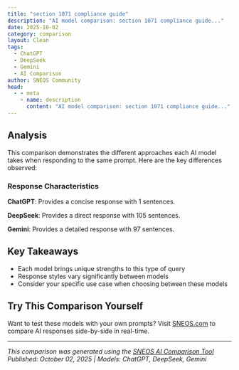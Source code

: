 ```yaml
---
title: "section 1071 compliance guide"
description: "AI model comparison: section 1071 compliance guide..."
date: 2025-10-02
category: comparison
layout: Clean
tags:
  - ChatGPT
  - DeepSeek
  - Gemini
  - AI Comparison
author: SNEOS Community
head:
  - - meta
    - name: description
      content: "AI model comparison: section 1071 compliance guide..."
---
```


<ChatComparison
  title="section 1071 compliance guide"
  prompt="section 1071 compliance guide"
  :responses='{
    "ChatGPT": "Section 1071 of the Dodd-Frank Wall Street Reform and Consumer Protection Act requires financial institutions to collect and report data about small business loan applications. The intent is to provide clearer insights into the lending practices to small businesses, particularly those owned by women, minorities, and other underserved groups.\n\nHere’s a compliance guide for Section 1071:\n\n### 1. **Understand the Requirements**  \n   - **Who is Covered**: Institutions that are defined as “financial institutions” under the regulation. This generally includes banks, credit unions, and other lenders that extend credit to small businesses.\n   - **What is Covered**: Data collection and reporting requirements focus on applications for loans primarily for small businesses.\n\n### 2. **Data to be Collected**  \n   Financial institutions must collect the following data for each applicant:\n   - **Application Date**: The date the application was received.\n   - **Loan Amount**: The amount requested by the applicant.\n   - **Loan Type**: Type of loan applied for (e.g., business term loan, line of credit, etc.).\n   - **Business Revenue**: Annual revenue of the business for the previous year.\n   - **Business Type**: The type of business entity (e.g., sole proprietorship, partnership, corporation, etc.).\n   - **Applicant Demographics**: Information regarding the race, ethnicity, and gender of the principal owners of the business.\n   - **Action Taken**: The final decision on the loan application (approved, denied, etc.) and the reason for any denial.\n   - **Rate and Term**: Any relevant details regarding the terms of the approved loan.\n\n### 3. **Compliance Steps**  \n   - **Policy Development**: Develop and implement a written policy that addresses how your institution will comply with Section 1071 requirements.\n   - **Data Collection Procedures**: Create and document procedures to collect required data from applicants. Ensure these procedures are integrated into your loan application process.\n   - **Training**: Train relevant staff members on the data collection requirements and the importance of compliance with Section 1071.\n   - **Privacy Concerns**: Address data privacy concerns. Ensure that there are safeguards in place to protect applicant data, particularly regarding sensitive demographic information.\n   - **Reporting**: Establish a system for reporting collected data as required by the regulation. This includes both annual submission of data and potential requests for data from regulatory agencies.\n\n### 4. **Compliance Monitoring and Audits**  \n   - **Internal Audits**: Schedule regular audits of the data collection and reporting process. This will help identify any compliance issues before they become significant problems.\n   - **Feedback Mechanism**: Implement a process for receiving feedback from staff about challenges they face in collecting data or in understanding compliance requirements.\n\n### 5. **Record Keeping**  \n   - Maintain records of all loan applications and the accompanying data for a period specified by applicable regulations. This may include retaining records of applications that were withdrawn or denied.\n\n### 6. **Stay Updated**  \n   - Keep abreast of any changes in the law or regulation concerning Section 1071. This can involve regular reviews of regulatory updates and participation in compliance training sessions or workshops.\n\n### 7. **Engagement with Stakeholders**  \n   - Engage with community groups, business associations, and other stakeholders to understand the lending climate and improve access to credit for underserved populations.\n\n### Conclusion  \nBy following this guide, financial institutions can build a strong compliance framework to meet the requirements of Section 1071, aiding in the fight against discrimination in lending and promoting equitable access to credit for small businesses.\n\nIf you are unsure about specific operationalizing elements or details, it is advisable to consult with a legal or compliance professional who specializes in financial regulation.",
    "DeepSeek": "Of course. Here is a comprehensive guide to Section 1071 of the Dodd-Frank Act, designed to help small business lenders understand and prepare for compliance.\n\n---\n\n### **Section 1071 Compliance Guide: A Primer for Lenders**\n\nThis guide breaks down the complex Section 1071 rule into understandable sections, covering what it is, who it affects, what data must be collected, and the steps to achieve compliance.\n\n#### **Executive Summary**\n\n**Section 1071** is a federal rule that requires financial institutions to collect and report data about credit applications from small businesses, including women-owned and minority-owned businesses. The goal is to facilitate enforcement of fair lending laws and identify business and community development needs.\n\n**Key Takeaway:** If you originate credit to small businesses, you are likely subject to this rule and will need to systematically collect and report demographic and application data to the Consumer Financial Protection Bureau (CFPB).\n\n---\n\n### **1. What is Section 1071?**\n\n*   **Origin:** Enacted as part of the Dodd-Frank Wall Street Reform and Consumer Protection Act of 2010.\n*   **Authority:** Implemented and enforced by the **Consumer Financial Protection Bureau (CFPB)**.\n*   **Core Purpose:** To increase transparency in small business lending by providing regulators and the public with data to:\n    *   Identify potential discriminatory lending patterns.\n    *   Help identify business and community development needs and opportunities.\n    *   Enable fair lending enforcement.\n\nIt is often considered the small business equivalent of the Home Mortgage Disclosure Act (HMDA) for residential mortgages.\n\n### **2. Who Must Comply? (Covered Financial Institutions)**\n\nThe rule applies to a broad range of \u0022financial institutions.\u0022 You are covered if, in each of the two preceding calendar years, you originated at least **100 \u0022covered credit transactions\u0022 for small businesses.**\n\n*   **\u0022Financial Institution\u0022:** Includes banks, credit unions, online lenders, platform lenders, community development financial institutions (CDFIs), and other non-bank lenders.\n*   **\u0022Covered Credit Transaction\u0022:** This is broadly defined and includes:\n    *   Business loans\n    *   Lines of credit\n    *   Credit cards\n    *   Merchant cash advances\n    *   **Important:** The rule now explicitly includes **purchase money loans** (like vehicle loans for business use) and **credit secured by real estate** used for business purposes, which were previously debated.\n*   **\u0022Small Business\u0022:** A business with $5 million or less in gross annual revenue in its last fiscal year. This definition is based *solely* on revenue, not number of employees.\n\n**Practical Implication:** Most lenders who actively serve the small business market will meet the 100-loan threshold and be required to comply.\n\n### **3. Key Compliance Dates: The Staggered Timeline**\n\nCompliance is not required all at once. The CFPB has established a tiered compliance date structure based on the volume of your small business lending.\n\n*   **October 1, 2024:** The CFPB has **extended the deadline for compliance**. The first data collection period now begins on **October 1, 2024**.\n*   **Reporting Deadlines:** Data collected during a calendar year must be submitted to the CFPB by **June 1 of the following year**.\n\nHowever, when you must *start* collecting data depends on your lending volume:\n\n| Your Annual Volume of Covered Small Biz Loans | You Must Start Collecting Data On... | First Reporting Deadline (for full year\u0027s data) |\n| :------------------------------------------------- | :------------------------------------------------ | :------------------------------------------------- |\n| **2,500\u002B** loans                                   | **October 1, 2024**                               | June 1, 2026 (for data from Oct 1, 2024 - Dec 31, 2025) |\n| **500 - 2,499** loans                              | **April 1, 2025**                                 | June 1, 2026                                       |\n| **100 - 499** loans                                | **January 1, 2026**                               | June 1, 2026                                       |\n\n\u003E **Action Item:** Determine your annual volume now to know your exact compliance date.\n\n---\n\n### **4. What Data Must You Collect and Report? (The Core Requirements)**\n\nYou must collect data at the **application level**. The CFPB groups the required data points into 13 categories. Below are the most critical ones for lenders to understand.\n\n| Category | Key Data Points | Notes \u0026 Challenges |\n| :--- | :--- | :--- |\n| **1. Application Info** | Application Date, Application ID, Application Method, Amount Applied For, Action Taken (Approved, Denied, etc.), Action Date. | Standard loan application data. |\n| **2. Loan Pricing** | Credit Purpose, Amount Approved or Originated, **Interest Rate**, Total Fees, Prepayment Penalty. | **Major Change:** Reporting pricing data (like interest rate) is a significant new requirement that will be publicly visible. |\n| **3. Census Tract** | Address of the business\u0027s main office. | Used to geocode the business location to a census tract. |\n| **4. Business Demographics** | Gross Annual Revenue, Number of Workers, Time in Business, NAICS Code. | The \u0022small business\u0022 definition hinges on the revenue data. |\n| **5. Applicant Demographics (CRITICAL)** | **Ethnicity, Race, and Sex of the business\u0027s Principal Owners.** | This is the most sensitive and operationally challenging part. You must **ask** for this information but the applicant can decline to provide it. |\n| **6. Lender Details** | Unique Lender Identifier, Lender\u0027s NAICS Code. | Your institution\u0027s identifying information. |\n\n**How to Collect Demographic Data:**\nThe rule is strict about *how* you ask for ethnicity, race, and sex information.\n1.  You must use the **CFPB\u0027s standardized data collection form** (or a compliant alternative).\n2.  You must ask the applicant to self-identify.\n3.  You **cannot** rely on visual observation or surnames.\n4.  You must provide the applicant with the CFPB\u0027s \u0022Notice for Optional Data Collection\u0022 which explains why the data is being collected and that providing it is optional.\n\n### **5. Step-by-Step Compliance Action Plan**\n\nStart preparing now. Here is a practical plan for lenders:\n\n**Step 1: Assemble Your Team**\nThis is not just a lending or compliance issue. Involve:\n*   **Compliance \u0026 Legal**\n*   **Lending/Operations**\n*   **IT/Software Development**\n*   **Marketing/Customer Communication**\n\n**Step 2: Conduct a Gap Analysis**\n*   **Systems:** Can your current Loan Origination System (LOS) or CRM collect, store, and report all the new data points, especially the demographic information?\n*   **Process:** How will you integrate the data collection form into your application process (online, in-branch, via phone)?\n*   **Policy:** Do you have a policy for handling situations where applicants decline to provide demographic data?\n\n**Step 3: Develop a Data Collection \u0026 Process Strategy**\n*   **Form Integration:** Decide how you will present the CFPB-mandated form. Will it be part of the main application, a pop-up, or a separate step?\n*   **Staff Training:** Train all customer-facing staff (loan officers, branch staff) on the new requirements. They must understand *why* they are asking for this sensitive data and how to respond to applicant questions or concerns.\n*   **Technology Solution:** Work with your IT team or software vendor to modify your systems. Many LOS providers are offering 1071 compliance modules.\n\n**Step 4: Update Policies and Procedures**\n*   Document your new 1071 procedures.\n*   Develop scripts for staff to use when explaining the data collection to applicants.\n*   Ensure your data privacy and security protocols are robust.\n\n**Step 5: Test and Implement**\n*   **Pilot Program:** Run a pilot program with a small group of loan officers or a specific product line before the full rollout.\n*   **Go-Live:** Implement the new process across all channels by your compliance date.\n\n**Step 6: Prepare for Reporting**\n*   Ensure your systems can aggregate the data and format it according to the CFPB\u0027s reporting requirements.\n*   Designate who will be responsible for the annual submission to the CFPB.\n\n### **6. Common Challenges and Pitfalls**\n\n*   **Borrower Pushback:** Some small business owners may be hesitant to provide demographic data. Clear, transparent communication is key.\n*   **Systems Integration:** This is the biggest technical hurdle. Legacy systems may struggle with the new fields and reporting format.\n*   **Data Integrity:** Inaccurate or inconsistent data collection will lead to faulty reporting and potential regulatory scrutiny.\n*   **Broader Definition of \u0022Covered Credit\u0022:** Lenders who previously thought they were exempt (e.g., those specializing in commercial real estate or vehicle loans) may now be covered.\n\n### **7. Resources and Next Steps**\n\n*   **Primary Source:** [CFPB\u0027s Final Rule on Section 1071](https://www.consumerfinance.gov/rules-policy/final-rules/small-business-lending-under-ecoa/)\n*   **CFPB Small Business Lending Rule Page:** [CFPB 1071 Resource Page](https://www.consumerfinance.gov/data-research/small-business-lending/data-collection-under-section-1071/) - Check here for the official data collection form, guide, and updates.\n*   **Industry Associations:** Consult with your relevant banking or lending associations (e.g., ABA, ICBA, NCRC) for industry-specific guidance and webinars.\n\n**Disclaimer:** This guide is for informational purposes only and does not constitute legal advice. The",
    "Gemini": "Okay, let\u0027s break down Section 1071 compliance. This is a significant regulation for financial institutions that engage in small business lending. Here\u0027s a comprehensive guide to help you navigate it:\n\n**What is Section 1071?**\n\nSection 1071 of the Dodd-Frank Wall Street Reform and Consumer Protection Act requires financial institutions to collect and report data on their small business lending activities. The goal is to promote fair lending and identify potential discrimination in lending practices.\n\n**Who is Covered?**\n\n*   **Financial Institutions:** This includes banks, credit unions, savings associations, community development financial institutions (CDFIs), and nonbank financial institutions that originate small business loans.\n*   **Small Businesses:** For the purpose of 1071, a \u0022small business\u0022 is defined as one with **$5 million or less in gross annual revenue** for its preceding fiscal year.  This is a critical threshold to determine whether the loan is reportable.\n\n**Key Requirements:**\n\n1.  **Data Collection:** The core of Section 1071 is the collection of specific data points for each covered loan application. This is the most time-consuming and complex part of compliance.\n\n    *   **Mandatory Data Points:**\n        *   **Applicant Demographics:**\n            *   Minority-owned, Women-owned, Veteran-owned status (and whether the applicant declined to provide)\n            *   Principal owners\u0027 ethnicity and race (using disaggregated categories - see official CFPB guidance)\n            *   Principal owners\u0027 sex\n        *   **Credit Information:**\n            *   Credit score (or scores if multiple were used)\n            *   Credit scoring model(s) used\n        *   **Application Information:**\n            *   Application date\n            *   Application method (e.g., online, in-person)\n            *   Amount applied for\n            *   Type of credit applied for (e.g., line of credit, term loan)\n            *   Loan purpose categories (as defined by the CFPB)\n        *   **Loan Decision Information:**\n            *   Action taken (e.g., approved, denied, withdrawn)\n            *   Date of action taken\n            *   Reason(s) for denial (if applicable)\n            *   Loan amount approved (if applicable)\n            *   Pricing information (e.g., interest rate, fees)\n            *   Loan term\n        *   **Geographic Information:**\n            *   Census tract of the applicant\u0027s principal place of business\n        *   **Other Information:**\n            *   Number of full-time equivalent employees\n            *   Gross annual revenue of the applicant\n            *   NAICS code of the applicant\u0027s business\n            *   Whether the credit is primarily for agricultural purposes.\n\n    *   **Privacy Considerations:**  Institutions must have procedures to protect the privacy of applicants, especially regarding demographic data. This typically involves using a firewall between the loan officer and the demographic information collected. This ensures that loan decisions are not based on prohibited characteristics.  The CFPB has specific guidance on firewall implementation.\n\n2.  **Data Reporting:** The collected data must be submitted to the CFPB annually, in a prescribed format (likely through an online portal).\n\n3.  **Data Security and Accuracy:**  Financial institutions are responsible for ensuring the security and accuracy of the data they collect and report. This involves implementing robust data governance policies and procedures.\n\n4.  **Record Retention:**  Maintain records of all data collected and reported for at least three years.\n\n5.  **Policies and Procedures:** Implement comprehensive written policies and procedures to ensure compliance with all aspects of Section 1071.\n\n6.  **Training:**  Provide thorough training to all relevant staff members (loan officers, compliance personnel, IT staff) on Section 1071 requirements.\n\n**Key Steps to Compliance:**\n\n1.  **Gap Analysis:**\n    *   Assess your current data collection practices.  What data do you currently collect related to small business loans?\n    *   Identify the gaps between your current practices and the Section 1071 requirements.  This is crucial for determining what needs to be changed.\n\n2.  **System and Process Design:**\n    *   Determine how you will collect the required data.  Will you modify your existing loan origination system (LOS)?  Will you use a separate data collection tool?  Consider vendor solutions designed for 1071 compliance.\n    *   Design your internal processes for data collection, validation, and reporting.  Document these processes clearly.\n    *   Establish procedures for safeguarding applicant privacy, including firewalls, data encryption, and access controls.\n\n3.  **Technology Implementation:**\n    *   Implement the necessary technology to support data collection and reporting.  This might involve upgrading your LOS, implementing a new software solution, or developing custom tools.\n    *   Ensure your systems can generate the required data in the CFPB\u0027s specified format.\n\n4.  **Policy and Procedure Development:**\n    *   Develop written policies and procedures covering all aspects of Section 1071 compliance.  These should address data collection, privacy, security, accuracy, reporting, and record retention.\n\n5.  **Training:**\n    *   Develop and deliver comprehensive training to all relevant staff members.  Training should cover the requirements of Section 1071, the institution\u0027s policies and procedures, and the use of the data collection systems.\n\n6.  **Testing and Validation:**\n    *   Thoroughly test your systems and processes to ensure they are working correctly.  Validate the accuracy of the data being collected and reported.\n    *   Conduct periodic audits to identify and correct any deficiencies.\n\n7.  **Ongoing Monitoring:**\n    *   Continuously monitor your compliance program to ensure it remains effective.\n    *   Stay up-to-date on any changes to the Section 1071 regulations or guidance.\n\n**Common Challenges:**\n\n*   **Data Collection Complexity:** Gathering all the required data points can be challenging, especially for institutions that haven\u0027t previously collected this information.\n*   **Privacy Concerns:**  Protecting applicant privacy, particularly regarding demographic data, requires careful planning and implementation.\n*   **System Integration:** Integrating new data collection requirements into existing loan origination systems can be complex and costly.\n*   **Training Staff:**  Ensuring that all relevant staff members are properly trained on Section 1071 requirements can be a significant undertaking.\n*   **Data Accuracy:**  Maintaining the accuracy of the data being collected is critical for compliance.\n*   **Understanding the Nuances of the Rule:**  The CFPB\u0027s rule is lengthy and complex, with many specific requirements and exceptions.\n\n**Resources:**\n\n*   **CFPB (Consumer Financial Protection Bureau):**  The primary source for information on Section 1071.  The CFPB website has the official rule, guidance, FAQs, and other resources.  *Start here.*  Look for the official \u0022Small Business Lending Rule Resources.\u0022\n*   **Small Business Administration (SBA):**  The SBA provides resources for small businesses, which can be helpful in understanding the impact of Section 1071.\n*   **Industry Associations:**  Banking and credit union trade associations often provide compliance resources and training for their members.\n*   **Legal Counsel:**  Consult with legal counsel experienced in financial regulatory compliance to ensure your institution is meeting all of its obligations.\n*   **Compliance Consultants:**  Consider engaging a compliance consultant to assist with implementing your Section 1071 compliance program.\n*   **Vendor Solutions:**  Many vendors offer software and services to help financial institutions comply with Section 1071.  Research and compare different vendor solutions to find one that meets your needs.\n\n**Key Considerations for Choosing a Vendor Solution:**\n\n*   **Integration with your existing LOS:**  A seamless integration will streamline data collection and reduce manual effort.\n*   **Data security and privacy features:**  Ensure the vendor has robust security measures in place to protect applicant data.\n*   **Reporting capabilities:**  The vendor should be able to generate the required reports in the CFPB\u0027s specified format.\n*   **Cost:**  Compare the costs of different vendor solutions, including implementation fees, ongoing maintenance fees, and per-loan charges.\n*   **Vendor reputation and experience:**  Choose a vendor with a proven track record of helping financial institutions comply with regulatory requirements.\n*   **Scalability:**  The solution should be able to scale to meet your institution\u0027s growing needs.\n*   **Training and support:**  The vendor should provide adequate training and support to help you use the system effectively.\n\n**Timeline Considerations:**\n\n*   **Implementation Timeline:**  Developing and implementing a Section 1071 compliance program will take time.  Start planning early to ensure you are ready when the reporting requirements take effect.\n*   **Stay Updated:** The CFPB has continued to extend the date to begin collecting data. *As of October 2024, the effective date for mandatory data collection depends on the financial institution\u0027s loan volume, with a tiered approach.* Check the most recent CFPB announcements for the latest deadlines applicable to your institution.\n\n**In summary, Section 1071 is a complex regulation, but with careful planning, implementation, and ongoing monitoring, financial institutions can achieve compliance and contribute to fairer lending practices.** Remember to consult the official CFPB resources for the most up-to-date information and guidance. Good luck!\n"
  }'
  published-date="13:29"
/>

## Analysis

This comparison demonstrates the different approaches each AI model takes when responding to the same prompt. Here are the key differences observed:

### Response Characteristics

**ChatGPT**: Provides a concise response with 1 sentences. 

**DeepSeek**: Provides a direct response with 105 sentences. 

**Gemini**: Provides a detailed response with 97 sentences. 

## Key Takeaways

- Each model brings unique strengths to this type of query
- Response styles vary significantly between models
- Consider your specific use case when choosing between these models

## Try This Comparison Yourself

Want to test these models with your own prompts? Visit [SNEOS.com](https://sneos.com) to compare AI responses side-by-side in real-time.

---

*This comparison was generated using the [SNEOS AI Comparison Tool](https://sneos.com)*
*Published: October 02, 2025 | Models: ChatGPT, DeepSeek, Gemini*
